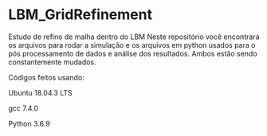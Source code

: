 # LBM_GridRefinement
Estudo de refino de malha dentro do LBM
Neste repositório você encontrará os arquivos para rodar a simulação e os arquivos em python usados para o pós processamento de dados e análise dos resultados.
Ambos estão sendo constantemente mudados.

Códigos feitos usando:

Ubuntu 18.04.3 LTS

gcc 7.4.0

Python 3.6.9
